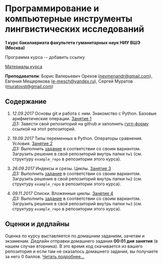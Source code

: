 # Программирование и компьютерные инструменты лингвистических исследований

**1 курс бакалавриата факультета гуманитарных наук НИУ ВШЭ (Москва)**

Программа курса -- добавить ссылку

[Материалы курса](https://github.com/morgan1189/HSE-Programming)

**Преподаватели**: Борис Валерьевич Орехов (nevmenandr@gmail.com), Евгения Мещерякова (e-mesch@yandex.ru), Сергей Муратов (muratovst@gmail.com)

## Содержание

1) *12.09.2017* Основы git и работа с ним. Знакомство с Python. Базовые арифметические операции. [Занятие 1](https://github.com/morgan1189/HSE-Programming/wiki/%D0%97%D0%B0%D0%BD%D1%8F%D1%82%D0%B8%D0%B5-1:-GIT-%D0%B8-%D0%B7%D0%BD%D0%B0%D0%BA%D0%BE%D0%BC%D1%81%D1%82%D0%B2%D0%BE-%D1%81-Python)   
*ДЗ:* Завести свой репозиторий на github и заполнить [гугл-форму](https://goo.gl/forms/axIgoCM0M6BJtDff1) ссылкой на этот репозиторий.

2) *19.09.2017* Типы переменных в Python. Операторы сравнения. Условия. [Занятие 2](https://github.com/morgan1189/HSE-Programming/wiki/Занятие-2:-Условия-(if-else-elif)-и-операторы-сравнения)   
*ДЗ:* Выполнить [задание](https://github.com/morgan1189/HSE-Programming/wiki/Занятие-2:-Условия-(if-else-elif)-и-операторы-сравнения#ДЗ) в соответствии со своим вариантом. Загрузить решение в свой репозиторий внутрь папки `hw1` (см. структуру `example_repo` в репозитории этого курса).

3) *26.09.2017* Индексы и срезы. Циклы. [Занятие 3](https://github.com/morgan1189/HSE-Programming/wiki/Занятие-3:-Циклы)   
*ДЗ:* Выполнить [задание](https://github.com/morgan1189/HSE-Programming/wiki/Занятие-3:-Циклы#Домашнее-задание) в соответствии со своим вариантом. Загрузить решение в свой репозиторий внутрь папки `hw2` (см. структуру `example_repo` в репозитории этого курса).

4) *09.11.2017* Списки. Вложенные циклы. [Занятие 4](https://github.com/morgan1189/HSE-Programming/wiki/Занятия-4:-Списки)   
*ДЗ:* Выполнить [задание](https://github.com/morgan1189/HSE-Programming/wiki/Занятия-4:-Списки#Домашнее-задание) в соответствии со своим вариантом. Загрузить решение в свой репозиторий внутрь папки `hw3` (см. структуру `example_repo` в репозитории этого курса).

## Оценки и дедлайны

Оценка по курсу выставляется по домашним заданиям, зачетам и экзаменам. Дедлайн отправки домашнего задания **00:01 дня занятия** (в нашем случае вторника). В это время код скачивается из вашего репозитория и если там не оказалось домашнего задания, вы получаете за него 0 баллов.
[Читать подробнее...](https://github.com/morgan1189/HSE-Programming/wiki/%D0%9A%D0%B0%D0%BA-%D0%B2%D1%8B%D1%81%D1%82%D0%B0%D0%B2%D0%BB%D1%8F%D0%B5%D1%82%D1%81%D1%8F-%D0%BE%D1%86%D0%B5%D0%BD%D0%BA%D0%B0-%D0%BF%D0%BE-%D0%BA%D1%83%D1%80%D1%81%D1%83%3F)